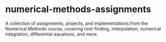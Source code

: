 # numerical-methods-assignments
A collection of assignments, projects, and implementations from the Numerical Methods course, covering root-finding, interpolation, numerical integration, differential equations, and more.
